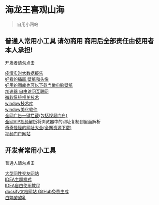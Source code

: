 # 海龙王喜观山海

> 自用小网站

## 普通人常用小工具 请勿商用 商用后全部责任由使用者本人承担! 
开发者请勿点击

<a href="https://voice.baidu.com/act/newpneumonia/newpneumonia/?from=osari_pc_3" target="_blank">疫情实时大数据报告</a><br/>
<a href="https://www.pixiv.net/users/591803" target="_blank">好看的插画,壁纸和头像</a><br/>
<a href="https://picsum.photos/images" target="_blank">好用的图库也可以下载当做电脑壁纸</a><br/>
<a href="https://mayi.lanshuapi.com/aff/WuDZ" target="_blank">加速器 自由访问互联网</a><br/>
<a href="http://bbs.pcbeta.com/" target="_blank">微软系统相关技术</a><br/>
<a href="https://msdn.itellyou.cn/" target="_blank">window技术库</a><br/>
<a href="http://www.bitdock.cn/#home" target="_blank">window美化软件</a><br/>
<a href="https://adguard.com/zh_cn/welcome.html" target="_blank">全网广告一键拦截(包括视频门户)</a><br/>
<a href="https://www.eggvod.cn/jx.php?lrspm=28317866&zhm_jx=https://v.qq.com/x/cover/vooy2m9hi5p1jqm/a00333cd1mz.html" target="_blank">全网VIP视频解析</a>将浏览器中的网址复制到里面解析<br/>
<a href="https://www.no404.icu/" target="_blank">奇奇怪怪的网址大全(全网资源下载)</a><br/>
<a href="https://ddrk.me/" target="_blank">视频门户网站</a><br/>

## 开发者常用小工具
普通人请勿点击

<a href="https://github.com/" target="_blank">大型同性交友网站</a><br/>
<a href="http://www.riaway.com/" target="_blank">IDEA主题样式</a><br/>
<a href="https://zhile.io/" target="_blank">IDEA自由使用教程</a><br/>
<a href="https://docsify.js.org/#/zh-cn/quickstart" target="_blank">docsify文档网站 GitHub免费生成</a><br/>
<a href="http://h.fox-f.top/auth/login" target="_blank">白嫖酸酸乳</a><br/>